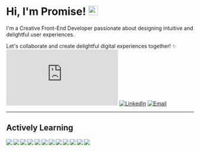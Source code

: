 # Hi, I'm Promise! <img src="https://media.giphy.com/media/hvRJCLFzcasrR4ia7z/giphy.gif" width="25px">

I'm a Creative Front-End Developer passionate about designing intuitive and delightful user experiences.

Let's collaborate and create delightful digital experiences together! ✨
[![Portfolio](https://img.shields.io/website?down_message=▼&label=Portfolio&style=for-the-badge&up_message=▲&url=https://dipanjande.com)](https://dipanjande.com)
[![LinkedIn](https://img.shields.io/badge/LinkedIn-0A66C2?style=for-the-badge&logo=LinkedIn&logoColor=white)](https://www.linkedin.com/in/promise-hlungwani/)
[![Email](https://img.shields.io/badge/Email-EA4335?style=for-the-badge&logo=Gmail&logoColor=white)](mailto:shitshembiso0@gmail.com)

---

## Actively Learning

<div class="badge-section">
  <img align="left" src="https://img.shields.io/badge/python-1c1c1c?&style=flat-square&logo=python"  width: "25px"
    height: "25px"
    margin-right:" 10px" />
  <img align="left" src="https://img.shields.io/badge/HTML5-1c1c1c?&style=flat-square&logo=HTML5" />
  <img align="left" src="https://img.shields.io/badge/CSS3-1c1c1c?&style=flat-square&logo=CSS3" />
  <img align="left" src="https://img.shields.io/badge/Sass-1c1c1c?&style=flat-square&logo=Sass" />
  <img align="left" src="https://img.shields.io/badge/Tailwind-1c1c1c?&style=flat-square&logo=Tailwind" />
  <img align="left" src="https://img.shields.io/badge/JavaScript-1c1c1c?&style=flat-square&logo=JavaScript" />
  <img align="left" src="https://img.shields.io/badge/CSharp-1c1c1c?&style=flat-square&logo=CSharp" />
  <img align="left" src="https://img.shields.io/badge/React-1c1c1c?&style=flat-square&logo=React" />
  <img align="left" src="https://img.shields.io/badge/TypeScript-1c1c1c?&style=flat-square&logo=TypeScript" />
  <img align="left" src="https://img.shields.io/badge/Angular-1c1c1c?&style=flat-square&logo=Angular" />
  <img align="left" src="https://img.shields.io/badge/Vue.js-1c1c1c?&style=flat-square&logo=Vue.js" />
  <img align="left" src="https://img.shields.io/badge/Git-1c1c1c?&style=flat-square&logo=Git" />
</div>


